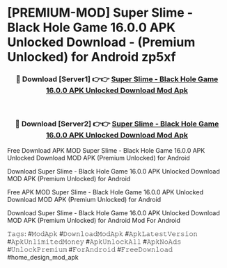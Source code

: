 # [PREMIUM-MOD] Super Slime - Black Hole Game 16.0.0 APK Unlocked Download - (Premium Unlocked) for Android zp5xf



<div align="center">
<h3>🔴 Download [Server1] 👉👉 <a href="https://momento.my/?title=Super_Slime_-_Black_Hole_Game_16.0.0_APK_Unlocked_Download">Super Slime - Black Hole Game 16.0.0 APK Unlocked Download Mod Apk</a></h3><br>

<h3>🔴 Download [Server2] 👉👉 <a href="https://momento.my/?title=Super_Slime_-_Black_Hole_Game_16.0.0_APK_Unlocked_Download">Super Slime - Black Hole Game 16.0.0 APK Unlocked Download Mod Apk</a></h3>
</div>



Free Download APK MOD Super Slime - Black Hole Game 16.0.0 APK Unlocked Download MOD APK (Premium Unlocked) for Android

Download Super Slime - Black Hole Game 16.0.0 APK Unlocked Download MOD APK (Premium Unlocked) for Android

Free APK MOD Super Slime - Black Hole Game 16.0.0 APK Unlocked Download MOD APK (Premium Unlocked) for Android

Download Super Slime - Black Hole Game 16.0.0 APK Unlocked Download MOD APK (Premium Unlocked) for Android Mod For Android

𝚃𝚊𝚐𝚜: #𝙼𝚘𝚍𝙰𝚙𝚔 #𝙳𝚘𝚠𝚗𝚕𝚘𝚊𝚍𝙼𝚘𝚍𝙰𝚙𝚔 #𝙰𝚙𝚔𝙻𝚊𝚝𝚎𝚜𝚝𝚅𝚎𝚛𝚜𝚒𝚘𝚗 #𝙰𝚙𝚔𝚄𝚗𝚕𝚒𝚖𝚒𝚝𝚎𝚍𝙼𝚘𝚗𝚎𝚢 #𝙰𝚙𝚔𝚄𝚗𝚕𝚘𝚌𝚔𝙰𝚕𝚕 #𝙰𝚙𝚔𝙽𝚘𝙰𝚍𝚜 #𝚄𝚗𝚕𝚘𝚌𝚔𝙿𝚛𝚎𝚖𝚒𝚞𝚖 #𝙵𝚘𝚛𝙰𝚗𝚍𝚛𝚘𝚒𝚍 #𝙵𝚛𝚎𝚎𝙳𝚘𝚠𝚗𝚕𝚘𝚊𝚍 #home_design_mod_apk
